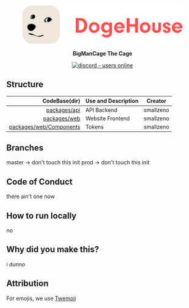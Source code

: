 <a href="https://github.com/smallzeno/thecage"><p align="center">
<img height=100 src="https://raw.githubusercontent.com/benawad/dogehouse/staging/.redesign-assets/dogehouse_logo.svg"/>

</p></a>
<p align="center">
  <strong>BigManCage The Cage</strong>
</p>
<p align="center">
  <a href="https://github.com/smallzeno/thecage">
    <img src="https://img.shields.io/badge/TheCage-PROD-brightgreen" alt="discord - users online" />
  </a>
</p> 

## Structure
|    CodeBase(dir) | Use and Description | Creator   |
|-----------------:|---------------------|-----------|
| [packages/api](packages/Api)     | API Backend         | smallzeno |
| [packages/web](packages/web)     | Website Frontend    | smallzeno |
| [packages/web/Components](packages/web/tac) | Tokens              | smallzeno |

## Branches
master -> don't touch this init
prod -> don't touch this init

## Code of Conduct

there ain't one now

## How to run locally

no

## Why did you make this?

i dunno

## Attribution

For emojis, we use [Twemoji](https://twemoji.twitter.com/)
